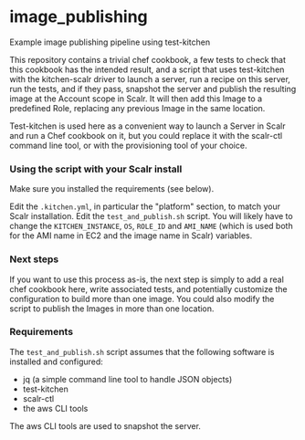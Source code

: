 # image_publishing

Example image publishing pipeline using test-kitchen

This repository contains a trivial chef cookbook, a few tests to check that this cookbook has the intended
result, and a script that uses test-kitchen with the kitchen-scalr driver to launch a server, run a recipe
on this server, run the tests, and if they pass, snapshot the server and publish the resulting image at
the Account scope in Scalr. It will then add this Image to a predefined Role, replacing any previous Image
in the same location.

Test-kitchen is used here as a convenient way to launch a Server in Scalr and run a Chef cookbook on it,
but you could replace it with the scalr-ctl command line tool, or with the provisioning tool of your choice.

### Using the script with your Scalr install

Make sure you installed the requirements (see below).

Edit the `.kitchen.yml`, in particular the "platform" section, to match your Scalr installation.
Edit the `test_and_publish.sh` script. You will likely have to change the `KITCHEN_INSTANCE`, `OS`, 
`ROLE_ID` and `AMI_NAME` (which is used both for the AMI name in EC2 and the image name in Scalr) variables.

### Next steps

If you want to use this process as-is, the next step is simply to add a real chef cookbook here, write
associated tests, and potentially customize the configuration to build more than one image. You could also
modify the script to publish the Images in more than one location.

### Requirements

The `test_and_publish.sh` script assumes that the following software is installed and configured:
 - jq (a simple command line tool to handle JSON objects)
 - test-kitchen
 - scalr-ctl
 - the aws CLI tools

The aws CLI tools are used to snapshot the server.

